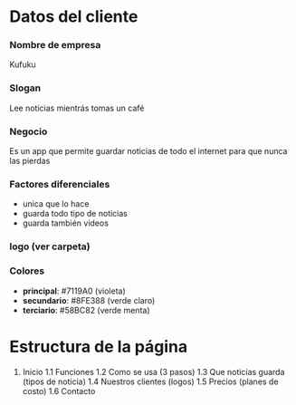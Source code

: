 # Datos del cliente

### Nombre de empresa

Kufuku

### Slogan

Lee noticias mientrás tomas un café

### Negocio

Es un app que permite guardar noticias de todo el internet para que nunca las pierdas

### Factores diferenciales

- unica que lo hace
- guarda todo tipo de noticias
- guarda también videos

### logo (ver carpeta)

### Colores

- **principal**: #7119A0 (violeta)
- **secundario**: #8FE388 (verde claro)
- **terciario**: #58BC82 (verde menta)

# Estructura de la página

1. Inicio
    1.1 Funciones
    1.2 Como se usa (3 pasos)
    1.3 Que noticias guarda (tipos de noticia)
    1.4 Nuestros clientes (logos)
    1.5 Precios (planes de costo)
    1.6 Contacto
